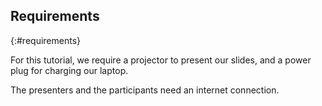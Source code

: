 ## Requirements
{:#requirements}

For this tutorial, we require a projector to present our slides,
and a power plug for charging our laptop.

The presenters and the participants need an internet connection.
